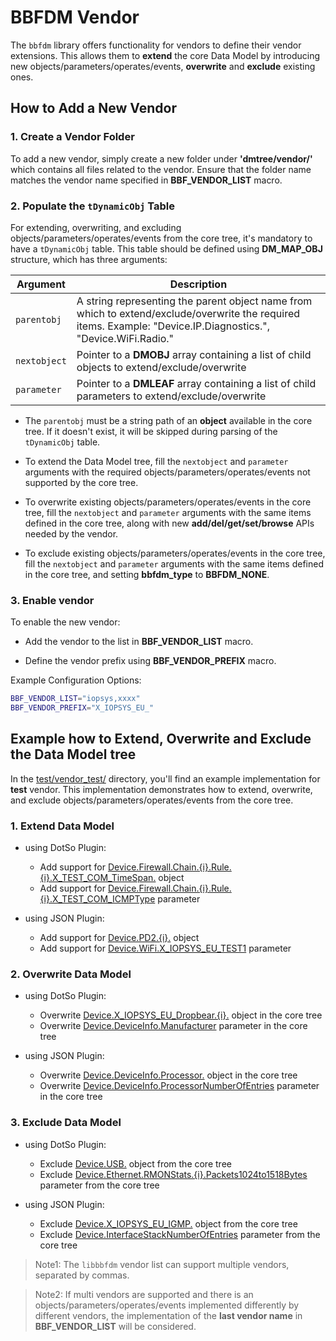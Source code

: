 # BBFDM Vendor

The `bbfdm` library offers functionality for vendors to define their vendor extensions. This allows them to **extend** the core Data Model by introducing new objects/parameters/operates/events, **overwrite** and **exclude** existing ones.

## How to Add a New Vendor

### 1. Create a Vendor Folder

To add a new vendor, simply create a new folder under **'dmtree/vendor/'** which contains all files related to the vendor. Ensure that the folder name matches the vendor name specified in **BBF_VENDOR_LIST** macro.

### 2. Populate the `tDynamicObj` Table

For extending, overwriting, and excluding objects/parameters/operates/events from the core tree, it's mandatory to have a `tDynamicObj` table. This table should be defined using **DM_MAP_OBJ** structure, which has three arguments:

|     Argument     |                                     Description                                                               |
| ---------------- | ------------------------------------------------------------------------------------------------------------- |
| `parentobj`      | A string representing the parent object name from which to extend/exclude/overwrite the required items. Example: "Device.IP.Diagnostics.", "Device.WiFi.Radio." |
| `nextobject`     | Pointer to a **DMOBJ** array containing a list of child objects to extend/exclude/overwrite |
| `parameter`      | Pointer to a **DMLEAF** array containing a list of child parameters to extend/exclude/overwrite |


- The `parentobj` must be a string path of an **object** available in the core tree. If it doesn't exist, it will be skipped during parsing of the `tDynamicObj` table.

- To extend the Data Model tree, fill the `nextobject` and `parameter` arguments with the required objects/parameters/operates/events not supported by the core tree.

- To overwrite existing objects/parameters/operates/events in the core tree, fill the `nextobject` and `parameter` arguments with the same items defined in the core tree, along with new **add/del/get/set/browse** APIs needed by the vendor.

- To exclude existing objects/parameters/operates/events in the core tree, fill the `nextobject` and `parameter` arguments with the same items defined in the core tree, and setting **bbfdm_type** to **BBFDM_NONE**.

### 3. Enable vendor

To enable the new vendor:

- Add the vendor to the list in **BBF_VENDOR_LIST** macro.

- Define the vendor prefix using **BBF_VENDOR_PREFIX** macro.

Example Configuration Options:

```bash
BBF_VENDOR_LIST="iopsys,xxxx"
BBF_VENDOR_PREFIX="X_IOPSYS_EU_"
```

## Example how to Extend, Overwrite and Exclude the Data Model tree

In the [test/vendor_test/](../../test/vendor_test) directory, you'll find an example implementation for **test** vendor. This implementation demonstrates how to extend, overwrite, and exclude objects/parameters/operates/events from the core tree.

### 1. Extend Data Model

- using DotSo Plugin:
	- Add support for [Device.Firewall.Chain.{i}.Rule.{i}.X_TEST_COM_TimeSpan.](../../test/vendor_test/firewall.c#L172) object
	- Add support for [Device.Firewall.Chain.{i}.Rule.{i}.X_TEST_COM_ICMPType](../../test/vendor_test/firewall.c#L178) parameter

- using JSON Plugin:
	- Add support for [Device.PD2.{i}.](../../test/vendor_test/test_extend.json#L60) object
	- Add support for [Device.WiFi.X_IOPSYS_EU_TEST1](../../test/vendor_test/test_extend.json#L11) parameter

### 2. Overwrite Data Model

- using DotSo Plugin:
	- Overwrite [Device.X_IOPSYS_EU_Dropbear.{i}.](../../test/vendor_test/device.c#L18) object in the core tree
	- Overwrite [Device.DeviceInfo.Manufacturer](../../test/vendor_test/deviceinfo.c#L29) parameter in the core tree

- using JSON Plugin:
	- Overwrite [Device.DeviceInfo.Processor.](../../test/vendor_test/test_overwrite.json#L11) object in the core tree
	- Overwrite [Device.DeviceInfo.ProcessorNumberOfEntries](../../test/vendor_test/test_overwrite.json#L30) parameter in the core tree

### 3. Exclude Data Model

- using DotSo Plugin:
	- Exclude [Device.USB.](../../test/vendor_test/device.c#L17) object from the core tree
	- Exclude [Device.Ethernet.RMONStats.{i}.Packets1024to1518Bytes](../../test/vendor_test/extension.c#L37) parameter from the core tree

- using JSON Plugin:
	- Exclude [Device.X_IOPSYS_EU_IGMP.](../../test/vendor_test/test_exclude.json#L28) object from the core tree
	- Exclude [Device.InterfaceStackNumberOfEntries](../../test/vendor_test/test_exclude.json#L52) parameter from the core tree


> Note1: The `libbbfdm` vendor list can support multiple vendors, separated by commas.

> Note2: If multi vendors are supported and there is an objects/parameters/operates/events implemented differently by different vendors, the implementation of the **last vendor name** in **BBF_VENDOR_LIST** will be considered.
